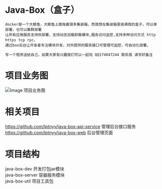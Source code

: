 # Java-Box（盒子）
    docker是一个大鲸鱼，大鲸鱼上面拖着很多集装箱，而我想在集装箱里装满我的盒子，可以单部署，也可以集群部署
    让所有应用服务支持热部署，支持动态加载卸载模块,服务访问监控,支持多种访问方式 http https tcp rpc， 
    通过box后台让开发者专注模块开发，对外提供的服务接口可管理可监控，可自动化部署。
    
    写一个程序送给自己，如果大家有兴趣我们可以一起玩 QQ174047244 联系我 请写好备注
# 项目业务图
 ![Image 项目业务图](https://freenetfile.oss-ap-southeast-1.aliyuncs.com/javaBox%E5%BC%80%E5%8F%91%E6%B5%81%E7%A8%8B%E5%9B%BE.jpg)

# 相关项目
   https://github.com/lptnyy/java-box-api-service  管理后台接口服务
   <br/>
   https://github.com/lptnyy/java-box-web 后台管理页面
   
# 项目结构
java-box-dev  开发打包jar模块
<br/>
java-box-server 容器服务模块
<br/>
java-box-util 项目工具包
<br/>
